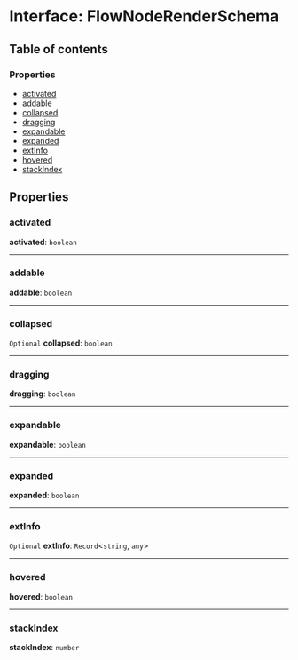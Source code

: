 # Interface: FlowNodeRenderSchema

## Table of contents

### Properties

* [activated](/en/auto-docs/fixed-layout-editor/interfaces/FlowNodeRenderSchema.md#activated)
* [addable](/en/auto-docs/fixed-layout-editor/interfaces/FlowNodeRenderSchema.md#addable)
* [collapsed](/en/auto-docs/fixed-layout-editor/interfaces/FlowNodeRenderSchema.md#collapsed)
* [dragging](/en/auto-docs/fixed-layout-editor/interfaces/FlowNodeRenderSchema.md#dragging)
* [expandable](/en/auto-docs/fixed-layout-editor/interfaces/FlowNodeRenderSchema.md#expandable)
* [expanded](/en/auto-docs/fixed-layout-editor/interfaces/FlowNodeRenderSchema.md#expanded)
* [extInfo](/en/auto-docs/fixed-layout-editor/interfaces/FlowNodeRenderSchema.md#extinfo)
* [hovered](/en/auto-docs/fixed-layout-editor/interfaces/FlowNodeRenderSchema.md#hovered)
* [stackIndex](/en/auto-docs/fixed-layout-editor/interfaces/FlowNodeRenderSchema.md#stackindex)

## Properties

### activated

**activated**: `boolean`

***

### addable

**addable**: `boolean`

***

### collapsed

`Optional` **collapsed**: `boolean`

***

### dragging

**dragging**: `boolean`

***

### expandable

**expandable**: `boolean`

***

### expanded

**expanded**: `boolean`

***

### extInfo

`Optional` **extInfo**: `Record`<`string`, `any`>

***

### hovered

**hovered**: `boolean`

***

### stackIndex

**stackIndex**: `number`
